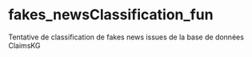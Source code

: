 # fakes_newsClassification_fun
Tentative de classification de fakes news issues de la base de données ClaimsKG
